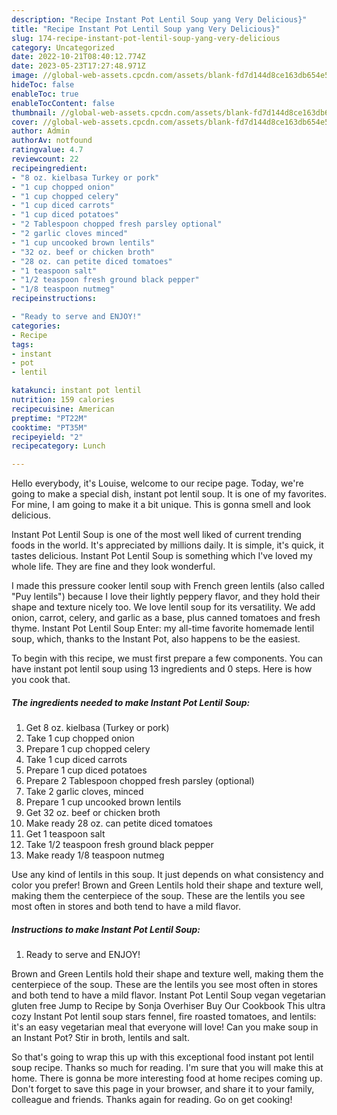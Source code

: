 ```yaml
---
description: "Recipe Instant Pot Lentil Soup yang Very Delicious}"
title: "Recipe Instant Pot Lentil Soup yang Very Delicious}"
slug: 174-recipe-instant-pot-lentil-soup-yang-very-delicious
category: Uncategorized
date: 2022-10-21T08:40:12.774Z
date: 2023-05-23T17:27:48.971Z
image: //global-web-assets.cpcdn.com/assets/blank-fd7d144d8ce163db654e5a02c40b08a2775adb7897d16e4062681dc7e1b2800f.png
hideToc: false
enableToc: true
enableTocContent: false
thumbnail: //global-web-assets.cpcdn.com/assets/blank-fd7d144d8ce163db654e5a02c40b08a2775adb7897d16e4062681dc7e1b2800f.png
cover: //global-web-assets.cpcdn.com/assets/blank-fd7d144d8ce163db654e5a02c40b08a2775adb7897d16e4062681dc7e1b2800f.png
author: Admin
authorAv: notfound
ratingvalue: 4.7
reviewcount: 22
recipeingredient:
- "8 oz. kielbasa Turkey or pork"
- "1 cup chopped onion"
- "1 cup chopped celery"
- "1 cup diced carrots"
- "1 cup diced potatoes"
- "2 Tablespoon chopped fresh parsley optional"
- "2 garlic cloves minced"
- "1 cup uncooked brown lentils"
- "32 oz. beef or chicken broth"
- "28 oz. can petite diced tomatoes"
- "1 teaspoon salt"
- "1/2 teaspoon fresh ground black pepper"
- "1/8 teaspoon nutmeg"
recipeinstructions:

- "Ready to serve and ENJOY!"
categories:
- Recipe
tags:
- instant
- pot
- lentil

katakunci: instant pot lentil 
nutrition: 159 calories
recipecuisine: American
preptime: "PT22M"
cooktime: "PT35M"
recipeyield: "2"
recipecategory: Lunch

---
```



Hello everybody, it's Louise, welcome to our recipe page. Today, we're going to make a special dish, instant pot lentil soup. It is one of my favorites. For mine, I am going to make it a bit unique. This is gonna smell and look delicious.

Instant Pot Lentil Soup is one of the most well liked of current trending foods in the world. It's appreciated by millions daily. It is simple, it's quick, it tastes delicious. Instant Pot Lentil Soup is something which I've loved my whole life. They are fine and they look wonderful.

I made this pressure cooker lentil soup with French green lentils (also called &#34;Puy lentils&#34;) because I love their lightly peppery flavor, and they hold their shape and texture nicely too. We love lentil soup for its versatility. We add onion, carrot, celery, and garlic as a base, plus canned tomatoes and fresh thyme. Instant Pot Lentil Soup Enter: my all-time favorite homemade lentil soup, which, thanks to the Instant Pot, also happens to be the easiest.


To begin with this recipe, we must first prepare a few components. You can have instant pot lentil soup using 13 ingredients and 0 steps. Here is how you cook that.

<!--inarticleads1-->

##### The ingredients needed to make Instant Pot Lentil Soup:

1. Get 8 oz. kielbasa (Turkey or pork)
1. Take 1 cup chopped onion
1. Prepare 1 cup chopped celery
1. Take 1 cup diced carrots
1. Prepare 1 cup diced potatoes
1. Prepare 2 Tablespoon chopped fresh parsley (optional)
1. Take 2 garlic cloves, minced
1. Prepare 1 cup uncooked brown lentils
1. Get 32 oz. beef or chicken broth
1. Make ready 28 oz. can petite diced tomatoes
1. Get 1 teaspoon salt
1. Take 1/2 teaspoon fresh ground black pepper
1. Make ready 1/8 teaspoon nutmeg


Use any kind of lentils in this soup. It just depends on what consistency and color you prefer! Brown and Green Lentils hold their shape and texture well, making them the centerpiece of the soup. These are the lentils you see most often in stores and both tend to have a mild flavor. 

<!--inarticleads2-->

##### Instructions to make Instant Pot Lentil Soup:


1. Ready to serve and ENJOY!

Brown and Green Lentils hold their shape and texture well, making them the centerpiece of the soup. These are the lentils you see most often in stores and both tend to have a mild flavor. Instant Pot Lentil Soup vegan vegetarian gluten free Jump to Recipe by Sonja Overhiser Buy Our Cookbook This ultra cozy Instant Pot lentil soup stars fennel, fire roasted tomatoes, and lentils: it&#39;s an easy vegetarian meal that everyone will love! Can you make soup in an Instant Pot? Stir in broth, lentils and salt. 

So that's going to wrap this up with this exceptional food instant pot lentil soup recipe. Thanks so much for reading. I'm sure that you will make this at home. There is gonna be more interesting food at home recipes coming up. Don't forget to save this page in your browser, and share it to your family, colleague and friends. Thanks again for reading. Go on get cooking!
